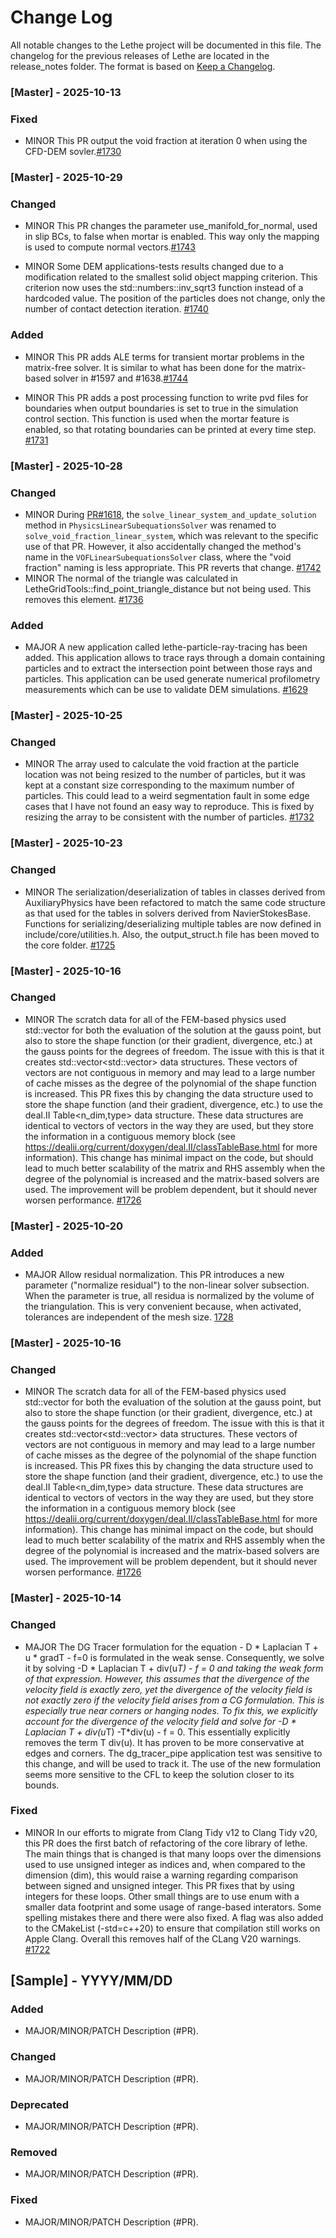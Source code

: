 
# Change Log
All notable changes to the Lethe project will be documented in this file.
The changelog for the previous releases of Lethe are located in the release_notes folder.
The format is based on [Keep a Changelog](http://keepachangelog.com/).

### [Master] - 2025-10-13

### Fixed

- MINOR This PR output the void fraction at iteration 0 when using the CFD-DEM sovler.[#1730](https://github.com/chaos-polymtl/lethe/pull/1730)

### [Master] - 2025-10-29

### Changed

- MINOR This PR changes the parameter use_manifold_for_normal, used in slip BCs, to false when mortar is enabled. This way only the mapping is used to compute normal vectors.[#1743](https://github.com/chaos-polymtl/lethe/pull/1743)

- MINOR Some DEM applications-tests results changed due to a modification related to the smallest solid object mapping criterion. This criterion now uses the std::numbers::inv_sqrt3 function instead of a hardcoded value. The position of the particles does not change, only the number of contact detection iteration. [#1740](https://github.com/chaos-polymtl/lethe/pull/1740)

### Added

- MINOR This PR adds ALE terms for transient mortar problems in the matrix-free solver. It is similar to what has been done for the matrix-based solver in #1597 and #1638.[#1744](https://github.com/chaos-polymtl/lethe/pull/1744)

- MINOR This PR adds a post processing function to write pvd files for boundaries when output boundaries is set to true in the simulation control section. This function is used when the mortar feature is enabled, so that rotating boundaries can be printed at every time step. [#1731](https://github.com/chaos-polymtl/lethe/pull/1731)

### [Master] - 2025-10-28

### Changed

- MINOR During [PR#1618](https://github.com/chaos-polymtl/lethe/pull/1618), the `solve_linear_system_and_update_solution` method in `PhysicsLinearSubequationsSolver` was renamed to `solve_void_fraction_linear_system`, which was relevant to the specific use of that PR. However, it also accidentally changed the method's name in the `VOFLinearSubequationsSolver` class, where the "void fraction" naming is less appropriate. This PR reverts that change. [#1742](https://github.com/chaos-polymtl/lethe/pull/1742)
- MINOR The normal of the triangle was calculated in LetheGridTools::find_point_triangle_distance but not being used. This removes this element. [#1736](https://github.com/chaos-polymtl/lethe/pull/1736)

### Added

- MAJOR A new application called lethe-particle-ray-tracing has been added. This application allows to trace rays through a domain containing particles and to extract the intersection point between those rays and particles. This application can be used generate numerical profilometry measurements which can be use to validate DEM simulations. [#1629](https://github.com/chaos-polymtl/lethe/pull/1629)

### [Master] - 2025-10-25

### Changed

- MINOR The array used to calculate the void fraction at the particle location was not being resized to the number of particles, but it was kept at a constant size corresponding to the maximum number of particles. This could lead to a weird segmentation fault in some edge cases that I have not found an easy way to reproduce. This is fixed by resizing the array to be consistent with the number of particles. [#1732](https://github.com/chaos-polymtl/lethe/pull/1732)

### [Master] - 2025-10-23

### Changed

- MINOR The serialization/deserialization of tables in classes derived from AuxiliaryPhysics have been refactored to match the same code structure as that used for the tables in solvers derived from NavierStokesBase. Functions for serializing/deserializing multiple tables are now defined in include/core/utilities.h. Also, the output_struct.h file has been moved to the core folder. [#1725](https://github.com/chaos-polymtl/lethe/pull/1725)

### [Master] - 2025-10-16

### Changed

- MINOR The scratch data for all of the FEM-based physics used std::vector<type> for both the evaluation of the solution at the gauss point, but also to store the shape function (or their gradient, divergence, etc.) at the gauss points for the degrees of freedom. The issue with this is that it creates std::vector<std::vector<type>> data structures. These vectors of vectors are not contiguous in memory and may lead to a large number of cache misses as the degree of the polynomial of the shape function is increased. This PR fixes this by changing the data structure used to store the shape function (and their gradient, divergence, etc.) to use the deal.II Table<n_dim,type> data structure. These data structures are identical to vectors of vectors in the way they are used, but they store the information in a contiguous memory block (see https://dealii.org/current/doxygen/deal.II/classTableBase.html for more information). This change has minimal impact on the code, but should lead to much better scalability of the matrix and RHS assembly when the degree of the polynomial is increased and the matrix-based solvers are used. The improvement will be problem dependent, but it should never worsen performance. [#1726](https://github.com/chaos-polymtl/lethe/pull/1726)

### [Master] - 2025-10-20

### Added

- MAJOR Allow residual normalization. This PR introduces a new parameter ("normalize residual") to the non-linear solver subsection. When the parameter is true, all residua is normalized by the volume of the triangulation. This is very convenient because, when activated, tolerances are independent of the mesh size. [1728](https://github.com/chaos-polymtl/lethe/pull/1728)

### [Master] - 2025-10-16

### Changed

- MINOR The scratch data for all of the FEM-based physics used std::vector<type> for both the evaluation of the solution at the gauss point, but also to store the shape function (or their gradient, divergence, etc.) at the gauss points for the degrees of freedom. The issue with this is that it creates std::vector<std::vector<type>> data structures. These vectors of vectors are not contiguous in memory and may lead to a large number of cache misses as the degree of the polynomial of the shape function is increased. This PR fixes this by changing the data structure used to store the shape function (and their gradient, divergence, etc.) to use the deal.II Table<n_dim,type> data structure. These data structures are identical to vectors of vectors in the way they are used, but they store the information in a contiguous memory block (see https://dealii.org/current/doxygen/deal.II/classTableBase.html for more information). This change has minimal impact on the code, but should lead to much better scalability of the matrix and RHS assembly when the degree of the polynomial is increased and the matrix-based solvers are used. The improvement will be problem dependent, but it should never worsen performance. [#1726](https://github.com/chaos-polymtl/lethe/pull/1726)

### [Master] - 2025-10-14

### Changed

- MAJOR The DG Tracer formulation for the equation - D * Laplacian T +  u * gradT - f=0 is formulated in the weak sense. Consequently, we solve it by solving -D * Laplacian T + div(u*T) - f = 0 and taking the weak form of that expression. However, this assumes that the divergence of the velocity field is exactly zero, yet the divergence of the velocity field is not exactly zero if the velocity field arises from a CG formulation. This is especially true near corners or hanging nodes. To fix this, we explicitly account for the divergence of the velocity field and solve for -D * Laplacian T + div(u*T) -T*div(u) - f = 0. This essentially explicitly removes the term T div(u). It has proven to be more conservative at edges and corners. The dg_tracer_pipe application test was sensitive to this change, and will be used to track it. The use of the new formulation seems more sensitive to the CFL to keep the solution closer to its bounds.

### Fixed

- MINOR In our efforts to migrate from Clang Tidy v12 to Clang Tidy v20, this PR does the first batch of refactoring of the core library of lethe. The main things that is changed is that many loops over the dimensions used to use unsigned integer as indices and, when compared to the dimension (dim), this would raise a warning regarding comparison between signed and unsigned integer. This PR fixes that by using integers for these loops. Other small things are to use enum with a smaller data footprint and some usage of range-based interators. Some spelling mistakes there and there were also fixed. A flag was also added to the CMakeList (-std=c++20) to ensure that compilation still works on Apple Clang. Overall this removes half of the CLang V20 warnings. [#1722](https://github.com/chaos-polymtl/lethe/pull/1722)


## [Sample] - YYYY/MM/DD

### Added

- MAJOR/MINOR/PATCH Description (#PR).

### Changed

- MAJOR/MINOR/PATCH Description (#PR).

### Deprecated

- MAJOR/MINOR/PATCH Description (#PR).

### Removed

- MAJOR/MINOR/PATCH Description (#PR).

### Fixed

- MAJOR/MINOR/PATCH Description (#PR).
